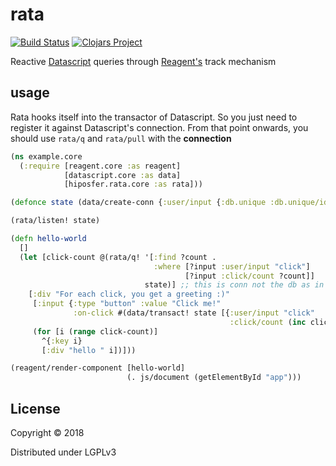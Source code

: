 # rata

[![Build Status](https://travis-ci.com/hiposfer/rata.svg?branch=master)](https://travis-ci.com/hiposfer/rata)
[![Clojars Project](https://img.shields.io/clojars/v/hiposfer/rata.svg)](https://clojars.org/hiposfer/rata)


Reactive [Datascript](https://github.com/tonsky/datascript/) queries through [Reagent's](https://github.com/reagent-project/reagent) track mechanism

## usage

Rata hooks itself into the transactor of Datascript. So you just need to register
it against Datascript's connection. From that point onwards, you should use
`rata/q` and `rata/pull` with the **connection**

```clojure
(ns example.core
  (:require [reagent.core :as reagent]
            [datascript.core :as data]
            [hiposfer.rata.core :as rata]))

(defonce state (data/create-conn {:user/input {:db.unique :db.unique/identity}}))

(rata/listen! state)

(defn hello-world
  []
  (let [click-count @(rata/q! '[:find ?count .
                                :where [?input :user/input "click"]
                                       [?input :click/count ?count]]
                              state)] ;; this is conn not the db as in datascript !!
    [:div "For each click, you get a greeting :)"
     [:input {:type "button" :value "Click me!"
              :on-click #(data/transact! state [{:user/input "click"
                                                 :click/count (inc click-count)}])}]
     (for [i (range click-count)]
       ^{:key i}
       [:div "hello " i])]))

(reagent/render-component [hello-world]
                          (. js/document (getElementById "app")))
```


## License

Copyright © 2018

Distributed under LGPLv3
